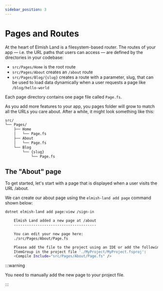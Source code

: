 ```yaml
---
sidebar_position: 3
---
```


# Pages and Routes

At the heart of Elmish Land is a filesystem-based router. The routes of your app — i.e. the URL paths that users can access — are defined by the directories in your codebase:

* `src/Pages/Home` is the root route
* `src/Pages/About` creates an `/about` route
* `src/Pages/Blog/{slug}` creates a route with a parameter, slug, that can be used to load data dynamically when a user requests a page like `/blog/hello-world`

Each page directory contains one page file called `Page.fs`.

As you add more features to your app, you pages folder will grow to match all the URLs you care about. After a while, it might look something like this:

```bash
src/
└── Pages/
    ├── Home
    │   └── Page.fs
    ├── About
    │   └── Page.fs
    └── Blog
        └── {slug}
            └── Page.fs
```

## The "About" page ​
To get started, let's start with a page that is displayed when a user visits the URL /about.

We can create our about page using the `elmish-land add page` command shown below:

```bash
dotnet elmish-land add page:view /sign-in
```

```bash
    Elmish Land added a new page at /about
    --------------------------------------

    You can edit your new page here:
    ./src/Pages/About/Page.fs

    Please add the file to the project using an IDE or add the following line to an
    ItemGroup in the project file './MyProject/MyProject.fsproj':
    <Compile Include="src/Pages/About/Page.fs" />
```

:::warning

You need to manually add the new page to your project file.

:::
